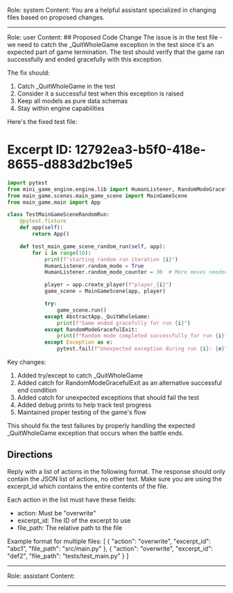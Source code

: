 Role: system
Content: You are a helpful assistant specialized in changing files based on proposed changes.
__________________
Role: user
Content: ## Proposed Code Change
The issue is in the test file - we need to catch the _QuitWholeGame exception in the test since it's an expected part of game termination. The test should verify that the game ran successfully and ended gracefully with this exception.

The fix should:
1. Catch _QuitWholeGame in the test
2. Consider it a successful test when this exception is raised
3. Keep all models as pure data schemas
4. Stay within engine capabilities

Here's the fixed test file:

# Excerpt ID: 12792ea3-b5f0-418e-8655-d883d2bc19e5
```python main_game/tests/test_main_game_scene.py
import pytest
from mini_game_engine.engine.lib import HumanListener, RandomModeGracefulExit, AbstractApp
from main_game.scenes.main_game_scene import MainGameScene
from main_game.main import App

class TestMainGameSceneRandomRun:
    @pytest.fixture
    def app(self):
        return App()

    def test_main_game_scene_random_run(self, app):
        for i in range(10):
            print(f"starting random run iteration {i}")
            HumanListener.random_mode = True
            HumanListener.random_mode_counter = 30  # More moves needed for battle

            player = app.create_player(f"player_{i}")
            game_scene = MainGameScene(app, player)

            try:
                game_scene.run()
            except AbstractApp._QuitWholeGame:
                print(f"Game ended gracefully for run {i}")
            except RandomModeGracefulExit:
                print(f"Random mode completed successfully for run {i}")
            except Exception as e:
                pytest.fail(f"Unexpected exception during run {i}: {e}")
```

Key changes:
1. Added try/except to catch _QuitWholeGame
2. Added catch for RandomModeGracefulExit as an alternative successful end condition
3. Added catch for unexpected exceptions that should fail the test
4. Added debug prints to help track test progress
5. Maintained proper testing of the game's flow

This should fix the test failures by properly handling the expected _QuitWholeGame exception that occurs when the battle ends.

## Directions
Reply with a list of actions in the following format. The response should only contain the JSON list of actions, no other text.
Make sure you are using the excerpt_id which contains the entire contents of the file.

Each action in the list must have these fields:
- action: Must be "overwrite"
- excerpt_id: The ID of the excerpt to use
- file_path: The relative path to the file

Example format for multiple files:
[
    {
        "action": "overwrite",
        "excerpt_id": "abc1",
        "file_path": "src/main.py"
    },
    {
        "action": "overwrite",
        "excerpt_id": "def2",
        "file_path": "tests/test_main.py"
    }
]
__________________
Role: assistant
Content: 
__________________
